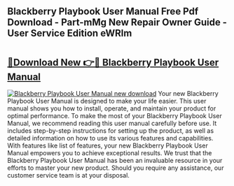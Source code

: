 ## Blackberry Playbook User Manual Free Pdf Download - Part-mMg New Repair Owner Guide - User Service Edition eWRlm

# <h2><a href="http://cf22399.oget.top/?id=Blackberry+Playbook+User+Manual">🔗Download New 👉🔴 Blackberry Playbook User Manual</a></h2>

[![Blackberry Playbook User Manual new download](https://i.imgur.com/5g1atiW.png)](http://cf22399.oget.top/?id=Blackberry+Playbook+User+Manual)
Your new Blackberry Playbook User Manual is designed to make your life easier. This user manual shows you how to install, operate, and maintain your product for optimal performance. To make the most of your Blackberry Playbook User Manual, we recommend reading this user manual carefully before use. It includes step-by-step instructions for setting up the product, as well as detailed information on how to use its various features and capabilities. With features like list of features, your new Blackberry Playbook User Manual empowers you to achieve exceptional results. We trust that the Blackberry Playbook User Manual has been an invaluable resource in your efforts to master your new product. Should you require any assistance, our customer service team is at your disposal.
